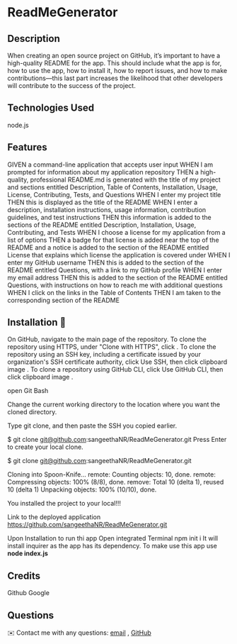 # ReadMeGenerator
 ## Description
 When creating an open source project on GitHub, it’s important to have a high-quality README for the app. This should include what the app is for, how to use the app, how to install it, how to report issues, and how to make contributions—this last part increases the likelihood that other developers will contribute to the success of the project.

 ## Technologies Used
 node.js

 ## Features
 GIVEN a command-line application that accepts user input
WHEN I am prompted for information about my application repository
THEN a high-quality, professional README.md is generated with the title of my project and sections entitled Description, Table of Contents, Installation, Usage, License, Contributing, Tests, and Questions
WHEN I enter my project title
THEN this is displayed as the title of the README
WHEN I enter a description, installation instructions, usage information, contribution guidelines, and test instructions
THEN this information is added to the sections of the README entitled Description, Installation, Usage, Contributing, and Tests
WHEN I choose a license for my application from a list of options
THEN a badge for that license is added near the top of the README and a notice is added to the section of the README entitled License that explains which license the application is covered under
WHEN I enter my GitHub username
THEN this is added to the section of the README entitled Questions, with a link to my GitHub profile
WHEN I enter my email address
THEN this is added to the section of the README entitled Questions, with instructions on how to reach me with additional questions
WHEN I click on the links in the Table of Contents
THEN I am taken to the corresponding section of the README

## Installation 💾
On GitHub, navigate to the main page of the repository. To clone the repository using HTTPS, under "Clone with HTTPS", click . To clone the repository using an SSH key, including a certificate issued by your organization's SSH certificate authority, click Use SSH, then click clipboard image . To clone a repository using GitHub CLI, click Use GitHub CLI, then click clipboard image .

open Git Bash

Change the current working directory to the location where you want the cloned directory.

Type git clone, and then paste the SSH you copied earlier.

$ git clone git@github.com:sangeethaNR/ReadMeGenerator.git Press Enter to create your local clone.

$ git clone git@github.com:sangeethaNR/ReadMeGenerator.git

Cloning into Spoon-Knife... remote: Counting objects: 10, done. remote: Compressing objects: 100% (8/8), done. remove: Total 10 (delta 1), reused 10 (delta 1) Unpacking objects: 100% (10/10), done.

You installed the project to your local!!!

Link to the deployed application https://github.com/sangeethaNR/ReadMeGenerator.git
 
 Upon Installation to run thi app
 Open integrated Terminal 
 npm init i
 It will install inquirer as the app has its dependency.
 To make use this app
 use <b>node index.js </b>


## Credits
  Github 
  Google

  ## Questions
   ✉️ Contact me with any questions: <a href="mailto:sangeethajadhav123@gmail.com">email</a> , <a href="https://github.com/sangeethaNR">GitHub</a>
